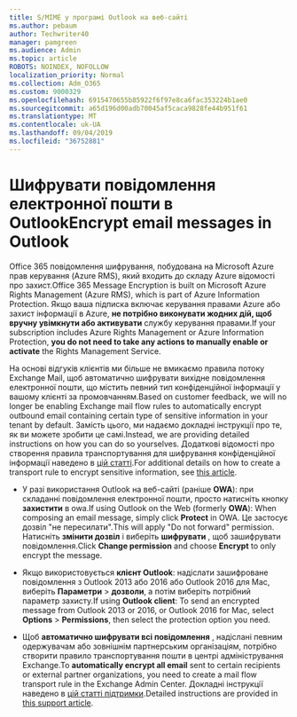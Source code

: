 ```yaml
---
title: S/MIME у програмі Outlook на веб-сайті
ms.author: pebaum
author: Techwriter40
manager: pamgreen
ms.audience: Admin
ms.topic: article
ROBOTS: NOINDEX, NOFOLLOW
localization_priority: Normal
ms.collection: Adm_O365
ms.custom: 9000329
ms.openlocfilehash: 6915470655b85922f6f97e8ca6fac353224b1ae0
ms.sourcegitcommit: a65d196d00adb70045af5caca9828fe44b951f61
ms.translationtype: MT
ms.contentlocale: uk-UA
ms.lasthandoff: 09/04/2019
ms.locfileid: "36752881"
---
```

# <a name="encrypt-email-messages-in-outlook"></a><span data-ttu-id="6dd00-102">Шифрувати повідомлення електронної пошти в Outlook</span><span class="sxs-lookup"><span data-stu-id="6dd00-102">Encrypt email messages in Outlook</span></span>

<span data-ttu-id="6dd00-103">Office 365 повідомлення шифрування, побудована на Microsoft Azure прав керування (Azure RMS), який входить до складу Azure відомості про захист.</span><span class="sxs-lookup"><span data-stu-id="6dd00-103">Office 365 Message Encryption is built on Microsoft Azure Rights Management (Azure RMS), which is part of Azure Information Protection.</span></span> <span data-ttu-id="6dd00-104">Якщо ваша підписка включає керування правами Azure або захист інформації в Azure, **не потрібно виконувати жодних дій, щоб вручну увімкнути або активувати** службу керування правами.</span><span class="sxs-lookup"><span data-stu-id="6dd00-104">If your subscription includes Azure Rights Management or Azure Information Protection, **you do not need to take any actions to manually enable or activate** the Rights Management Service.</span></span>

<span data-ttu-id="6dd00-105">На основі відгуків клієнтів ми більше не вмикаємо правила потоку Exchange Mail, щоб автоматично шифрувати вихідне повідомлення електронної пошти, що містить певний тип конфіденційної інформації у вашому клієнті за промовчанням.</span><span class="sxs-lookup"><span data-stu-id="6dd00-105">Based on customer feedback, we will no longer be enabling Exchange mail flow rules to automatically encrypt outbound email containing certain type of sensitive information in your tenant by default.</span></span> <span data-ttu-id="6dd00-106">Замість цього, ми надаємо докладні інструкції про те, як ви можете зробити це самі.</span><span class="sxs-lookup"><span data-stu-id="6dd00-106">Instead, we are providing detailed instructions on how you can do so yourselves.</span></span> <span data-ttu-id="6dd00-107">Додаткові відомості про створення правила транспортування для шифрування конфіденційної інформації наведено в [цій статті](https://aka.ms/OmeEtr).</span><span class="sxs-lookup"><span data-stu-id="6dd00-107">For additional details on how to create a transport rule to encrypt sensitive information, see [this article](https://aka.ms/OmeEtr).</span></span>

- <span data-ttu-id="6dd00-108">У разі використання Outlook на веб-сайті (раніше **OWA**): при складанні повідомлення електронної пошти, просто натисніть кнопку **захистити** в owa.</span><span class="sxs-lookup"><span data-stu-id="6dd00-108">If using Outlook on the Web (formerly **OWA**): When composing an email message, simply click **Protect** in OWA.</span></span> <span data-ttu-id="6dd00-109">Це застосує дозвіл "не пересилати".</span><span class="sxs-lookup"><span data-stu-id="6dd00-109">This will apply "Do not forward" permission.</span></span> <span data-ttu-id="6dd00-110">Натисніть **змінити дозвіл** і виберіть **шифрувати** , щоб зашифрувати повідомлення.</span><span class="sxs-lookup"><span data-stu-id="6dd00-110">Click **Change permission** and choose **Encrypt** to only encrypt the message.</span></span>

- <span data-ttu-id="6dd00-111">Якщо використовується **клієнт Outlook**: надіслати зашифроване повідомлення з Outlook 2013 або 2016 або Outlook 2016 для Mac, виберіть **Параметри** > **дозволи**, а потім виберіть потрібний параметр захисту.</span><span class="sxs-lookup"><span data-stu-id="6dd00-111">If using **Outlook client**: To send an encrypted message from Outlook 2013 or 2016, or Outlook 2016 for Mac, select **Options** > **Permissions**, then select the protection option you need.</span></span>

- <span data-ttu-id="6dd00-112">Щоб **автоматично шифрувати всі повідомлення** , надіслані певним одержувачам або зовнішнім партнерським організаціям, потрібно створити правило транспортування пошти в центрі адміністрування Exchange.</span><span class="sxs-lookup"><span data-stu-id="6dd00-112">To **automatically encrypt all email** sent to certain recipients or external partner organizations, you need to create a mail flow transport rule in the Exchange Admin Center.</span></span> <span data-ttu-id="6dd00-113">Докладні інструкції наведено в [цій статті підтримки](https://docs.microsoft.com/office365/securitycompliance/define-mail-flow-rules-to-encrypt-email#create-a-mail-flow-rule-to-encrypt-email-messages-with-the-new-ome-capabilities).</span><span class="sxs-lookup"><span data-stu-id="6dd00-113">Detailed instructions are provided in [this support article](https://docs.microsoft.com/office365/securitycompliance/define-mail-flow-rules-to-encrypt-email#create-a-mail-flow-rule-to-encrypt-email-messages-with-the-new-ome-capabilities).</span></span>

